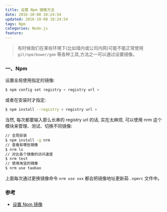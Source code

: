 ```yaml
---
title: 设置 Npm 镜像方法
date: 2016-10-08 10:24:54
updated: 2016-10-08 10:24:54
tags: Npm
categories: Node.js
feature:
---
```


> 有时候我们在某些环境下(比如墙内或公司内网)可能不能正常使用 `git/npm/bower/gem` 等各种工具,方法之一可以通过设置镜像。

### 一、Npm
设置全局使用指定的镜像:

```bash
$ npm config set registry < registry url >
```

或者在安装时才指定:

```bash
$ npm install --registry < registry url >
```

当然, 每次都要输入那么长串的 registry url 的话, 实在太麻烦, 可以使用 nrm 这个模块来管理、测试、切换不同镜像:

```bash
// 全局安装
$ npm install -g nrm
// 查看有哪些镜像
$ nrm ls
// 对比各个镜像的访问速度
$ nrm test
// 使用淘宝的镜像
$ nrm use taobao
```

上面每次通过更换镜像命令 `nrm use xxx` 都会把镜像地址更新茹 `.npmrc` 文件中。



### 参考
- [设置 Npm 镜像](https://segmentfault.com/a/1190000002435496)